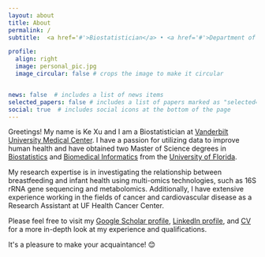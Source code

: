 ```yaml
---
layout: about
title: About
permalink: /
subtitle:  <a href='#'>Biostatistician</a> • <a href='#'>Department of Biostatistics</a> • Vanderbilt University Medical Center.

profile:
  align: right
  image: personal_pic.jpg
  image_circular: false # crops the image to make it circular


news: false  # includes a list of news items
selected_papers: false # includes a list of papers marked as "selected={true}"
social: true  # includes social icons at the bottom of the page
---
```


Greetings! My name is Ke Xu and I am a Biostatistician at [Vanderbilt University Medical Center](https://www.vumc.org/biostatistics/vanderbilt-department-biostatistics). I have a passion for utilizing data to improve human health and have obtained two Master of Science degrees in [Biostatistics](https://biostat.ufl.edu/) and [Biomedical Informatics](https://hobi.med.ufl.edu/) from the [University of Florida](https://www.ufl.edu/).

My research expertise is in investigating the relationship between breastfeeding and infant health using multi-omics technologies, such as 16S rRNA gene sequencing and metabolomics. Additionally, I have extensive experience working in the fields of cancer and cardiovascular disease as a Research Assistant at UF Health Cancer Center.

Please feel free to visit my [Google Scholar profile](https://scholar.google.com/citations?user=NIW-2ZgAAAAJ&hl=en), [LinkedIn profile](https://www.linkedin.com/in/ke-xu-967251234/), and <a href="/assets/pdf/CV_Ke_Xu.pdf" target="_blank">CV</a> for a more in-depth look at my experience and qualifications.

It's a pleasure to make your acquaintance! :blush:


